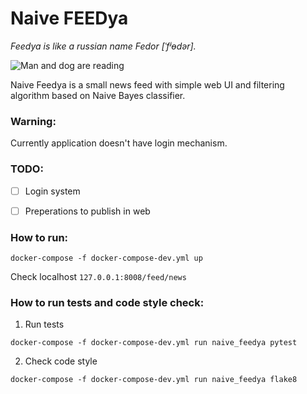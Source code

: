 # Naive FEEDya

*Feedya is like a russian name Fedor [ˈfʲɵdər].*

![Man and dog are reading](https://downloader.disk.yandex.ru/preview/7bcc70002034de8d5e59a9f9812c7f2aec7fe87892d2553c5ac1c869dbe90069/6069c814/sYd46tWI_4ttuoR-JlJYmy7TGLbrIi3H9PZ-VpbuF5akKRpNpvOarjp_JG80SE9T87bBXtDv5ZrMMboiL0EaRg%3D%3D?uid=0&filename=EB_065_01_1953_small.jpg&disposition=inline&hash=&limit=0&content_type=image%2Fjpeg&owner_uid=0&tknv=v2&size=2048x2048)

Naive Feedya is a small news feed with simple web UI and filtering algorithm based on Naive Bayes classifier.


### Warning:
Currently application doesn't have login mechanism.


### TODO:
- [ ] Login system
- [ ] Preperations to publish in web


### How to run:
```
docker-compose -f docker-compose-dev.yml up
```
Check localhost ```127.0.0.1:8008/feed/news```


### How to run tests and code style check:
1. Run tests
```
docker-compose -f docker-compose-dev.yml run naive_feedya pytest
```
2. Check code style
```
docker-compose -f docker-compose-dev.yml run naive_feedya flake8
```
